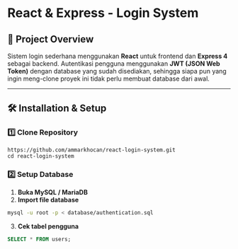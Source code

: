 # React & Express - Login System

## 📌 Project Overview
Sistem login sederhana menggunakan **React** untuk frontend dan **Express 4** sebagai backend. Autentikasi pengguna menggunakan **JWT (JSON Web Token)** dengan database yang sudah disediakan, sehingga siapa pun yang ingin meng-clone proyek ini tidak perlu membuat database dari awal.

---
## 🛠️ Installation & Setup
### **1️⃣ Clone Repository**
```sh[
https://github.com/ammarkhocan/react-login-system.git
cd react-login-system
```

### **2️⃣ Setup Database**
1. **Buka MySQL / MariaDB**
2. **Import file database**
```sh
mysql -u root -p < database/authentication.sql
```
3. **Cek tabel pengguna**
```sql
SELECT * FROM users;
